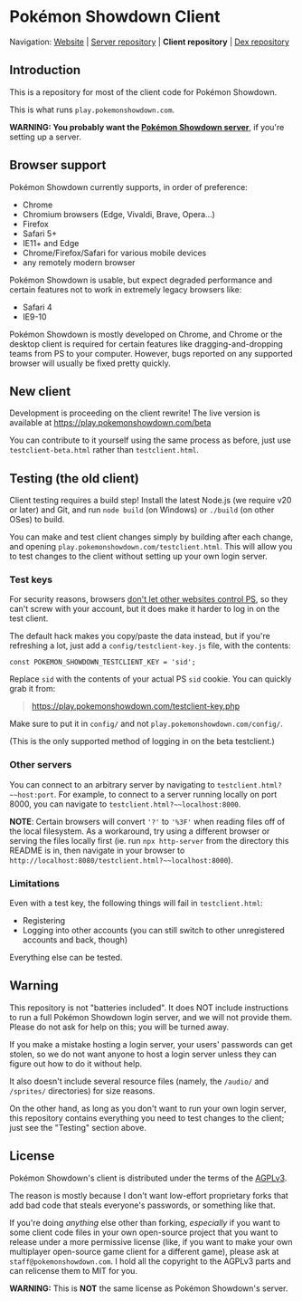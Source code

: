 Pokémon Showdown Client
========================================================================

Navigation: [Website][1] | [Server repository][2] | **Client repository** | [Dex repository][3]

  [1]: http://pokemonshowdown.com/
  [2]: https://github.com/Zarel/Pokemon-Showdown
  [3]: https://github.com/Zarel/Pokemon-Showdown-Dex

Introduction
------------------------------------------------------------------------

This is a repository for most of the client code for Pokémon Showdown.

This is what runs `play.pokemonshowdown.com`.

**WARNING: You probably want the [Pokémon Showdown server][4]**, if you're
setting up a server.

  [4]: https://github.com/Zarel/Pokemon-Showdown

Browser support
------------------------------------------------------------------------

Pokémon Showdown currently supports, in order of preference:

 - Chrome
 - Chromium browsers (Edge, Vivaldi, Brave, Opera...)
 - Firefox
 - Safari 5+
 - IE11+ and Edge
 - Chrome/Firefox/Safari for various mobile devices
 - any remotely modern browser

Pokémon Showdown is usable, but expect degraded performance and certain features not to work in extremely legacy browsers like:

 - Safari 4
 - IE9-10

Pokémon Showdown is mostly developed on Chrome, and Chrome or the desktop client is required for certain features like dragging-and-dropping teams from PS to your computer. However, bugs reported on any supported browser will usually be fixed pretty quickly.

New client
------------------------------------------------------------------------

Development is proceeding on the client rewrite! The live version is
available at https://play.pokemonshowdown.com/beta

You can contribute to it yourself using the same process as before, just
use `testclient-beta.html` rather than `testclient.html`.

Testing (the old client)
------------------------------------------------------------------------

Client testing requires a build step! Install the latest Node.js (we
require v20 or later) and Git, and run `node build` (on Windows) or `./build`
(on other OSes) to build.

You can make and test client changes simply by building after each change,
and opening `play.pokemonshowdown.com/testclient.html`. This will allow you
to test changes to the client without setting up your own login server.

### Test keys

For security reasons, browsers [don't let other websites control PS][5], so
they can't screw with your account, but it does make it harder to log in on
the test client.

The default hack makes you copy/paste the data instead, but if you're
refreshing a lot, just add a `config/testclient-key.js` file, with the
contents:

    const POKEMON_SHOWDOWN_TESTCLIENT_KEY = 'sid';

Replace `sid` with the contents of your actual PS `sid` cookie. You can quickly
grab it from:

> https://play.pokemonshowdown.com/testclient-key.php

Make sure to put it in `config/` and not `play.pokemonshowdown.com/config/`.

(This is the only supported method of logging in on the beta testclient.)

  [5]: https://developer.mozilla.org/en-US/docs/Web/HTTP/CORS

### Other servers

You can connect to an arbitrary server by navigating to
`testclient.html?~~host:port`. For example, to connect to a server running
locally on port 8000, you can navigate to `testclient.html?~~localhost:8000`.

**NOTE**: Certain browsers will convert `'?'` to `'%3F'` when reading files off
of the local filesystem. As a workaround, try using a different browser or
serving the files locally first (ie. run `npx http-server` from the
directory this README is in, then navigate in your browser to
`http://localhost:8080/testclient.html?~~localhost:8000`).

### Limitations

Even with a test key, the following things will fail in `testclient.html`:

+ Registering
+ Logging into other accounts (you can still switch to other unregistered
  accounts and back, though)

Everything else can be tested.

Warning
------------------------------------------------------------------------

This repository is not "batteries included". It does NOT include instructions
to run a full Pokémon Showdown login server, and we will not provide them.
Please do not ask for help on this; you will be turned away.

If you make a mistake hosting a login server, your users' passwords can get
stolen, so we do not want anyone to host a login server unless they can
figure out how to do it without help.

It also doesn't include several resource files (namely, the `/audio/` and
`/sprites/` directories) for size reasons.

On the other hand, as long as you don't want to run your own login server,
this repository contains everything you need to test changes to the client;
just see the "Testing" section above.

License
------------------------------------------------------------------------

Pokémon Showdown's client is distributed under the terms of the [AGPLv3][6].

The reason is mostly because I don't want low-effort proprietary forks that add bad code that steals everyone's passwords, or something like that.

If you're doing _anything_ else other than forking, _especially_ if you want to some client code files in your own open-source project that you want to release under a more permissive license (like, if you want to make your own multiplayer open-source game client for a different game), please ask at `staff@pokemonshowdown.com`. I hold all the copyright to the AGPLv3 parts and can relicense them to MIT for you.

  [6]: http://www.gnu.org/licenses/agpl-3.0.html

**WARNING:** This is **NOT** the same license as Pokémon Showdown's server.
